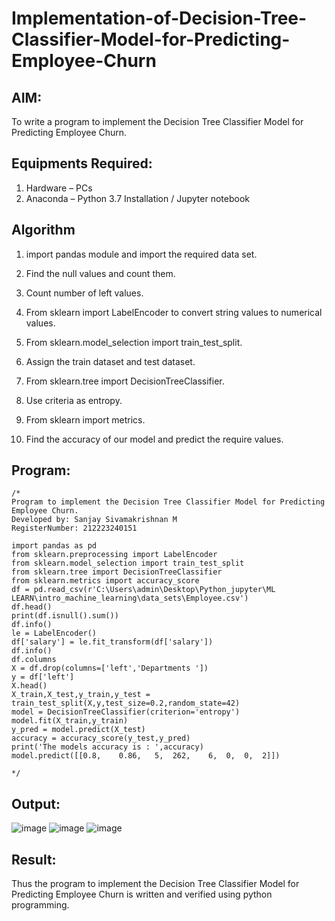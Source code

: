 # Implementation-of-Decision-Tree-Classifier-Model-for-Predicting-Employee-Churn

## AIM:
To write a program to implement the Decision Tree Classifier Model for Predicting Employee Churn.

## Equipments Required:
1. Hardware – PCs
2. Anaconda – Python 3.7 Installation / Jupyter notebook

## Algorithm
1. import pandas module and import the required data set.

2. Find the null values and count them.

3. Count number of left values.

4. From sklearn import LabelEncoder to convert string values to numerical values.

5. From sklearn.model_selection import train_test_split.

6. Assign the train dataset and test dataset.

7. From sklearn.tree import DecisionTreeClassifier.

8. Use criteria as entropy.

9. From sklearn import metrics.

10. Find the accuracy of our model and predict the require values.

## Program:
```
/*
Program to implement the Decision Tree Classifier Model for Predicting Employee Churn.
Developed by: Sanjay Sivamakrishnan M
RegisterNumber: 212223240151

import pandas as pd 
from sklearn.preprocessing import LabelEncoder
from sklearn.model_selection import train_test_split
from sklearn.tree import DecisionTreeClassifier
from sklearn.metrics import accuracy_score
df = pd.read_csv(r'C:\Users\admin\Desktop\Python_jupyter\ML LEARN\intro_machine_learning\data_sets\Employee.csv')
df.head()
print(df.isnull().sum())
df.info()
le = LabelEncoder()
df['salary'] = le.fit_transform(df['salary'])
df.info()
df.columns
X = df.drop(columns=['left','Departments '])
y = df['left']
X.head()
X_train,X_test,y_train,y_test = train_test_split(X,y,test_size=0.2,random_state=42)
model = DecisionTreeClassifier(criterion='entropy')
model.fit(X_train,y_train)
y_pred = model.predict(X_test)
accuracy = accuracy_score(y_test,y_pred)
print('The models accuracy is : ',accuracy)
model.predict([[0.8,	0.86,	5,	262,	6,	0,	0,	2]])

*/
```

## Output:

![image](https://github.com/user-attachments/assets/78411f2f-2817-49a1-a557-f1222a567f81)
![image](https://github.com/user-attachments/assets/e7bf4363-d0ba-408a-bfc4-d427c0135e0d)
![image](https://github.com/user-attachments/assets/f6f06e65-2450-4ee0-8e8f-198e34ebabab)



## Result:
Thus the program to implement the  Decision Tree Classifier Model for Predicting Employee Churn is written and verified using python programming.

